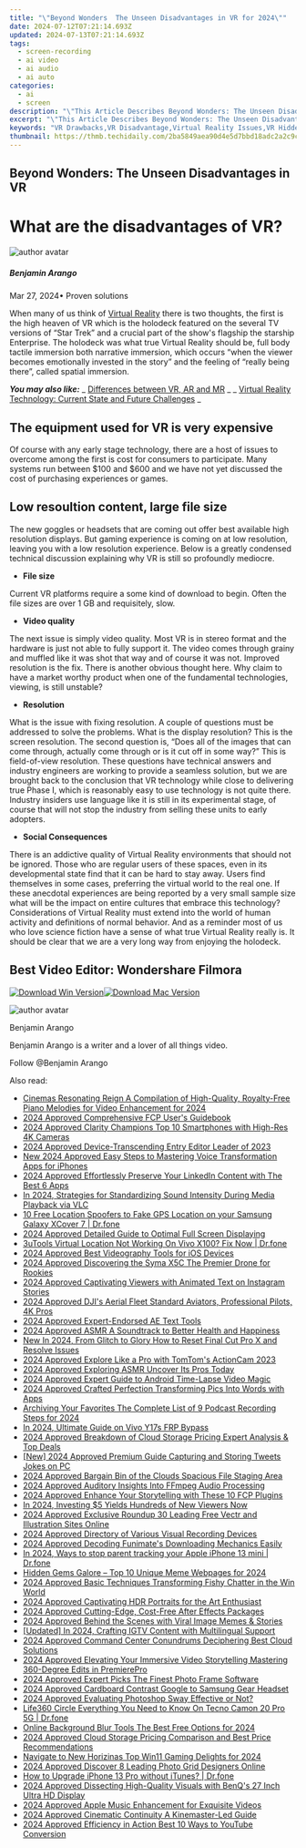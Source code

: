 ```yaml
---
title: "\"Beyond Wonders  The Unseen Disadvantages in VR for 2024\""
date: 2024-07-12T07:21:14.693Z
updated: 2024-07-13T07:21:14.693Z
tags: 
  - screen-recording
  - ai video
  - ai audio
  - ai auto
categories: 
  - ai
  - screen
description: "\"This Article Describes Beyond Wonders: The Unseen Disadvantages in VR for 2024\""
excerpt: "\"This Article Describes Beyond Wonders: The Unseen Disadvantages in VR for 2024\""
keywords: "VR Drawbacks,VR Disadvantage,Virtual Reality Issues,VR Hidden Costs,Untapped VR Risks,VR Unseen Effects,Beyond VR Concerns"
thumbnail: https://thmb.techidaily.com/2ba5849aea90d4e5d7bbd18adc2a2c9c0f1eeac29f573eb68f13f17cdd7b780f.jpg
---
```


## Beyond Wonders: The Unseen Disadvantages in VR

# What are the disadvantages of VR?

![author avatar](https://images.wondershare.com/filmora/article-images/benjamin-arango-author.jpg)

##### Benjamin Arango

 Mar 27, 2024• Proven solutions

 When many of us think of [Virtual Reality](https://tools.techidaily.com/wondershare/filmora/download/) there is two thoughts, the first is the high heaven of VR which is the holodeck featured on the several TV versions of “Star Trek” and a crucial part of the show's flagship the starship Enterprise. The holodeck was what true Virtual Reality should be, full body tactile immersion both narrative immersion, which occurs “when the viewer becomes emotionally invested in the story” and the feeling of “really being there”, called spatial immersion.

 **_You may also like:_**
_ [Differences between VR, AR and MR](https://tools.techidaily.com/wondershare/filmora/download/) _
_ [Virtual Reality Technology: Current State and Future Challenges](https://tools.techidaily.com/wondershare/filmora/download/) _

## The equipment used for VR is very expensive

 Of course with any early stage technology, there are a host of issues to overcome among the first is cost for consumers to participate. Many systems run between $100 and $600 and we have not yet discussed the cost of purchasing experiences or games.

## Low resoultion content, large file size

 The new goggles or headsets that are coming out offer best available high resolution displays. But gaming experience is coming on at low resolution, leaving you with a low resolution experience. Below is a greatly condensed technical discussion explaining why VR is still so profoundly mediocre.

* **File size**

 Current VR platforms require a some kind of download to begin. Often the file sizes are over 1 GB and requisitely, slow.

* **Video quality**

 The next issue is simply video quality. Most VR is in stereo format and the hardware is just not able to fully support it. The video comes through grainy and muffled like it was shot that way and of course it was not. Improved resolution is the fix. There is another obvious thought here. Why claim to have a market worthy product when one of the fundamental technologies, viewing, is still unstable?

* **Resolution**

 What is the issue with fixing resolution. A couple of questions must be addressed to solve the problems. What is the display resolution? This is the screen resolution. The second question is, “Does all of the images that can come through, actually come through or is it cut off in some way?” This is field-of-view resolution. These questions have technical answers and industry engineers are working to provide a seamless solution, but we are brought back to the conclusion that VR technology while close to delivering true Phase I, which is reasonably easy to use technology is not quite there. Industry insiders use language like it is still in its experimental stage, of course that will not stop the industry from selling these units to early adopters.

* **Social Consequences**

 There is an addictive quality of Virtual Reality environments that should not be ignored. Those who are regular users of these spaces, even in its developmental state find that it can be hard to stay away. Users find themselves in some cases, preferring the virtual world to the real one. If these anecdotal experiences are being reported by a very small sample size what will be the impact on entire cultures that embrace this technology? Considerations of Virtual Reality must extend into the world of human activity and definitions of normal behavior. And as a reminder most of us who love science fiction have a sense of what true Virtual Reality really is. It should be clear that we are a very long way from enjoying the holodeck.

## Best Video Editor: Wondershare Filmora

[![Download Win Version](https://images.wondershare.com/filmora/guide/download-btn-win.jpg)](https://tools.techidaily.com/wondershare/filmora/download/)[![Download Mac Version](https://images.wondershare.com/filmora/guide/download-btn-mac.jpg)](https://tools.techidaily.com/wondershare/filmora/download/)

![author avatar](https://images.wondershare.com/filmora/article-images/benjamin-arango-author.jpg)

Benjamin Arango

Benjamin Arango is a writer and a lover of all things video.

Follow @Benjamin Arango


<ins class="adsbygoogle"
     style="display:block"
     data-ad-format="autorelaxed"
     data-ad-client="ca-pub-7571918770474297"
     data-ad-slot="1223367746"></ins>



<ins class="adsbygoogle"
     style="display:block"
     data-ad-client="ca-pub-7571918770474297"
     data-ad-slot="8358498916"
     data-ad-format="auto"
     data-full-width-responsive="true"></ins>




<span class="atpl-alsoreadstyle">Also read:</span>
<div><ul>
<li><a href="https://audio-editing.techidaily.com/cinemas-resonating-reign-a-compilation-of-high-quality-royalty-free-piano-melodies-for-video-enhancement-for-2024/"><u>Cinemas Resonating Reign A Compilation of High-Quality, Royalty-Free Piano Melodies for Video Enhancement for 2024</u></a></li>
<li><a href="https://fox-links.techidaily.com/2024-approved-comprehensive-fcp-users-guidebook/"><u>2024 Approved  Comprehensive FCP User's Guidebook</u></a></li>
<li><a href="https://fox-links.techidaily.com/2024-approved-clarity-champions-top-10-smartphones-with-high-res-4k-cameras/"><u>2024 Approved  Clarity Champions  Top 10 Smartphones with High-Res 4K Cameras</u></a></li>
<li><a href="https://fox-links.techidaily.com/2024-approved-device-transcending-entry-editor-leader-of-2023/"><u>2024 Approved  Device-Transcending Entry Editor Leader of 2023</u></a></li>
<li><a href="https://sound-tweaking.techidaily.com/new-2024-approved-easy-steps-to-mastering-voice-transformation-apps-for-iphones/"><u>New 2024 Approved Easy Steps to Mastering Voice Transformation Apps for iPhones</u></a></li>
<li><a href="https://fox-links.techidaily.com/2024-approved-effortlessly-preserve-your-linkedin-content-with-the-best-6-apps/"><u>2024 Approved  Effortlessly Preserve Your LinkedIn Content with The Best 6 Apps</u></a></li>
<li><a href="https://sound-tweaking.techidaily.com/in-2024-strategies-for-standardizing-sound-intensity-during-media-playback-via-vlc/"><u>In 2024, Strategies for Standardizing Sound Intensity During Media Playback via VLC</u></a></li>
<li><a href="https://android-location.techidaily.com/10-free-location-spoofers-to-fake-gps-location-on-your-samsung-galaxy-xcover-7-drfone-by-drfone-virtual/"><u>10 Free Location Spoofers to Fake GPS Location on your Samsung Galaxy XCover 7 | Dr.fone</u></a></li>
<li><a href="https://fox-links.techidaily.com/2024-approved-detailed-guide-to-optimal-full-screen-displaying/"><u>2024 Approved  Detailed Guide to Optimal Full Screen Displaying</u></a></li>
<li><a href="https://location-fake.techidaily.com/3utools-virtual-location-not-working-on-vivo-x100-fix-now-drfone-by-drfone-virtual-android/"><u>3uTools Virtual Location Not Working On Vivo X100? Fix Now | Dr.fone</u></a></li>
<li><a href="https://fox-links.techidaily.com/2024-approved-best-videography-tools-for-ios-devices/"><u>2024 Approved  Best Videography Tools for iOS Devices</u></a></li>
<li><a href="https://fox-links.techidaily.com/2024-approved-discovering-the-syma-x5c-the-premier-drone-for-rookies/"><u>2024 Approved  Discovering the Syma X5C  The Premier Drone for Rookies</u></a></li>
<li><a href="https://fox-links.techidaily.com/2024-approved-captivating-viewers-with-animated-text-on-instagram-stories/"><u>2024 Approved  Captivating Viewers with Animated Text on Instagram Stories</u></a></li>
<li><a href="https://fox-links.techidaily.com/2024-approved-djis-aerial-fleet-standard-aviators-professional-pilots-4k-pros/"><u>2024 Approved  DJI's Aerial Fleet  Standard Aviators, Professional Pilots, 4K Pros</u></a></li>
<li><a href="https://fox-links.techidaily.com/2024-approved-expert-endorsed-ae-text-tools/"><u>2024 Approved  Expert-Endorsed AE Text Tools</u></a></li>
<li><a href="https://fox-links.techidaily.com/2024-approved-asmr-a-soundtrack-to-better-health-and-happiness/"><u>2024 Approved  ASMR  A Soundtrack to Better Health and Happiness</u></a></li>
<li><a href="https://ai-video-apps.techidaily.com/new-in-2024-from-glitch-to-glory-how-to-reset-final-cut-pro-x-and-resolve-issues/"><u>New In 2024, From Glitch to Glory How to Reset Final Cut Pro X and Resolve Issues</u></a></li>
<li><a href="https://fox-links.techidaily.com/2024-approved-explore-like-a-pro-with-tomtoms-actioncam-2023/"><u>2024 Approved  Explore Like a Pro with TomTom's ActionCam 2023</u></a></li>
<li><a href="https://fox-links.techidaily.com/2024-approved-exploring-asmr-uncover-its-pros-today/"><u>2024 Approved  Exploring ASMR  Uncover Its Pros Today</u></a></li>
<li><a href="https://fox-links.techidaily.com/2024-approved-expert-guide-to-android-time-lapse-video-magic/"><u>2024 Approved  Expert Guide to Android Time-Lapse Video Magic</u></a></li>
<li><a href="https://fox-links.techidaily.com/2024-approved-crafted-perfection-transforming-pics-into-words-with-apps/"><u>2024 Approved  Crafted Perfection  Transforming Pics Into Words with Apps</u></a></li>
<li><a href="https://extra-tips.techidaily.com/archiving-your-favorites-the-complete-list-of-9-podcast-recording-steps-for-2024/"><u>Archiving Your Favorites  The Complete List of 9 Podcast Recording Steps for 2024</u></a></li>
<li><a href="https://bypass-frp.techidaily.com/in-2024-ultimate-guide-on-vivo-y17s-frp-bypass-by-drfone-android/"><u>In 2024, Ultimate Guide on Vivo Y17s FRP Bypass</u></a></li>
<li><a href="https://fox-links.techidaily.com/2024-approved-breakdown-of-cloud-storage-pricing-expert-analysis-and-top-deals/"><u>2024 Approved  Breakdown of Cloud Storage Pricing  Expert Analysis & Top Deals</u></a></li>
<li><a href="https://twitter-videos.techidaily.com/new-2024-approved-premium-guide-capturing-and-storing-tweets-jokes-on-pc/"><u>[New] 2024 Approved  Premium Guide  Capturing and Storing Tweets Jokes on PC</u></a></li>
<li><a href="https://fox-links.techidaily.com/2024-approved-bargain-bin-of-the-clouds-spacious-file-staging-area/"><u>2024 Approved  Bargain Bin of the Clouds  Spacious File Staging Area</u></a></li>
<li><a href="https://fox-links.techidaily.com/2024-approved-auditory-insights-into-ffmpeg-audio-processing/"><u>2024 Approved  Auditory Insights Into FFmpeg Audio Processing</u></a></li>
<li><a href="https://fox-links.techidaily.com/2024-approved-enhance-your-storytelling-with-these-10-fcp-plugins/"><u>2024 Approved  Enhance Your Storytelling with These 10 FCP Plugins</u></a></li>
<li><a href="https://youtube-stream.techidaily.com/in-2024-investing-5-yields-hundreds-of-new-viewers-now/"><u>In 2024, Investing $5 Yields Hundreds of New Viewers Now</u></a></li>
<li><a href="https://fox-links.techidaily.com/2024-approved-exclusive-roundup-30-leading-free-vectr-and-illustration-sites-online/"><u>2024 Approved  Exclusive Roundup  30 Leading Free Vectr and Illustration Sites Online</u></a></li>
<li><a href="https://fox-links.techidaily.com/2024-approved-directory-of-various-visual-recording-devices/"><u>2024 Approved  Directory of Various Visual Recording Devices</u></a></li>
<li><a href="https://fox-links.techidaily.com/2024-approved-decoding-funimates-downloading-mechanics-easily/"><u>2024 Approved  Decoding Funimate's Downloading Mechanics Easily</u></a></li>
<li><a href="https://ios-location-track.techidaily.com/in-2024-ways-to-stop-parent-tracking-your-apple-iphone-13-mini-drfone-by-drfone-virtual-ios/"><u>In 2024, Ways to stop parent tracking your Apple iPhone 13 mini | Dr.fone</u></a></li>
<li><a href="https://facebook-clips.techidaily.com/hidden-gems-galore-top-10-unique-meme-webpages-for-2024/"><u>Hidden Gems Galore – Top 10 Unique Meme Webpages for 2024</u></a></li>
<li><a href="https://fox-links.techidaily.com/2024-approved-basic-techniques-transforming-fishy-chatter-in-the-win-world/"><u>2024 Approved  Basic Techniques  Transforming Fishy Chatter in the Win World</u></a></li>
<li><a href="https://fox-links.techidaily.com/2024-approved-captivating-hdr-portraits-for-the-art-enthusiast/"><u>2024 Approved  Captivating HDR Portraits for the Art Enthusiast</u></a></li>
<li><a href="https://fox-links.techidaily.com/2024-approved-cutting-edge-cost-free-after-effects-packages/"><u>2024 Approved  Cutting-Edge, Cost-Free After Effects Packages</u></a></li>
<li><a href="https://fox-links.techidaily.com/2024-approved-behind-the-scenes-with-viral-image-memes-and-stories/"><u>2024 Approved  Behind the Scenes with Viral Image Memes & Stories</u></a></li>
<li><a href="https://instagram-videos.techidaily.com/updated-in-2024-crafting-igtv-content-with-multilingual-support/"><u>[Updated] In 2024, Crafting IGTV Content with Multilingual Support</u></a></li>
<li><a href="https://fox-links.techidaily.com/2024-approved-command-center-conundrums-deciphering-best-cloud-solutions/"><u>2024 Approved  Command Center Conundrums  Deciphering Best Cloud Solutions</u></a></li>
<li><a href="https://fox-links.techidaily.com/2024-approved-elevating-your-immersive-video-storytelling-mastering-360-degree-edits-in-premierepro/"><u>2024 Approved  Elevating Your Immersive Video Storytelling  Mastering 360-Degree Edits in PremierePro</u></a></li>
<li><a href="https://fox-links.techidaily.com/2024-approved-expert-picks-the-finest-photo-frame-software/"><u>2024 Approved  Expert Picks  The Finest Photo Frame Software</u></a></li>
<li><a href="https://fox-links.techidaily.com/2024-approved-cardboard-contrast-google-to-samsung-gear-headset/"><u>2024 Approved  Cardboard Contrast  Google to Samsung Gear Headset</u></a></li>
<li><a href="https://fox-links.techidaily.com/2024-approved-evaluating-photoshop-sway-effective-or-not/"><u>2024 Approved  Evaluating Photoshop Sway  Effective or Not?</u></a></li>
<li><a href="https://fake-location.techidaily.com/life360-circle-everything-you-need-to-know-on-tecno-camon-20-pro-5g-drfone-by-drfone-virtual-android/"><u>Life360 Circle Everything You Need to Know On Tecno Camon 20 Pro 5G | Dr.fone</u></a></li>
<li><a href="https://video-creation-software.techidaily.com/online-background-blur-tools-the-best-free-options-for-2024/"><u>Online Background Blur Tools The Best Free Options for 2024</u></a></li>
<li><a href="https://fox-links.techidaily.com/2024-approved-cloud-storage-pricing-comparison-and-best-price-recommendations/"><u>2024 Approved  Cloud Storage Pricing Comparison and Best Price Recommendations</u></a></li>
<li><a href="https://extra-support.techidaily.com/navigate-to-new-horizinas-top-win11-gaming-delights-for-2024/"><u>Navigate to New Horizinas  Top Win11 Gaming Delights for 2024</u></a></li>
<li><a href="https://fox-links.techidaily.com/2024-approved-discover-8-leading-photo-grid-designers-online/"><u>2024 Approved  Discover 8 Leading Photo Grid Designers Online</u></a></li>
<li><a href="https://review-topics.techidaily.com/how-to-upgrade-iphone-13-pro-without-itunes-drfone-by-drfone-ios-system-repair-ios-system-repair/"><u>How to Upgrade iPhone 13 Pro without iTunes? | Dr.fone</u></a></li>
<li><a href="https://fox-links.techidaily.com/2024-approved-dissecting-high-quality-visuals-with-benqs-27-inch-ultra-hd-display/"><u>2024 Approved  Dissecting High-Quality Visuals with BenQ's 27 Inch Ultra HD Display</u></a></li>
<li><a href="https://fox-links.techidaily.com/2024-approved-apple-music-enhancement-for-exquisite-videos/"><u>2024 Approved  Apple Music Enhancement for Exquisite Videos</u></a></li>
<li><a href="https://fox-links.techidaily.com/2024-approved-cinematic-continuity-a-kinemaster-led-guide/"><u>2024 Approved  Cinematic Continuity  A Kinemaster-Led Guide</u></a></li>
<li><a href="https://fox-links.techidaily.com/2024-approved-efficiency-in-action-best-10-ways-to-youtube-conversion/"><u>2024 Approved  Efficiency in Action  Best 10 Ways to YouTube Conversion</u></a></li>
</ul></div>
